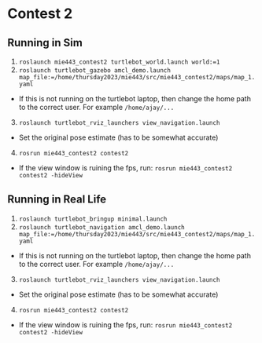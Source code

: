 # Contest 2

## Running in Sim

1. `roslaunch mie443_contest2 turtlebot_world.launch world:=1`
2. `roslaunch turtlebot_gazebo amcl_demo.launch map_file:=/home/thursday2023/mie443/src/mie443_contest2/maps/map_1.yaml`
  - If this is not running on the turtlebot laptop, then change the home path to the correct user. For example `/home/ajay/...`
3. `roslaunch turtlebot_rviz_launchers view_navigation.launch`
  - Set the original pose estimate (has to be somewhat accurate)
4. `rosrun mie443_contest2 contest2`
  - If the view window is ruining the fps, run: `rosrun mie443_contest2 contest2 -hideView`

## Running in Real Life

1. `roslaunch turtlebot_bringup minimal.launch`
2. `roslaunch turtlebot_navigation amcl_demo.launch map_file:=/home/thursday2023/mie443/src/mie443_contest2/maps/map_1.yaml`
  - If this is not running on the turtlebot laptop, then change the home path to the correct user. For example `/home/ajay/...`
3. `roslaunch turtlebot_rviz_launchers view_navigation.launch`
  - Set the original pose estimate (has to be somewhat accurate)
4. `rosrun mie443_contest2 contest2`
  - If the view window is ruining the fps, run: `rosrun mie443_contest2 contest2 -hideView`

